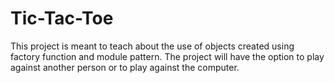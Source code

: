 # Tic-Tac-Toe
This project is meant to teach about the use of objects created using factory function and module pattern. The project will have the option to play against another person or to play against the computer.

